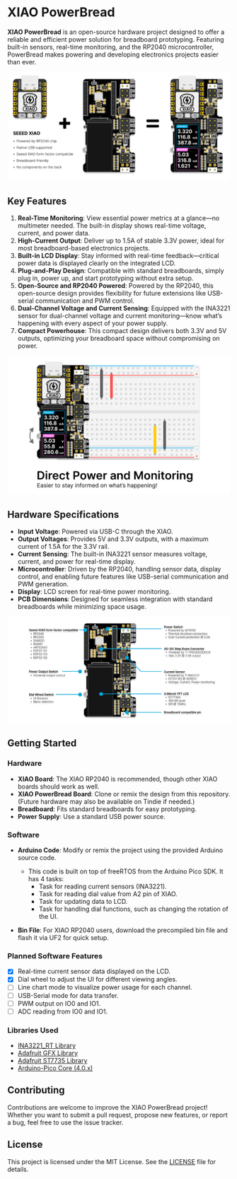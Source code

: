 # XIAO PowerBread

**XIAO PowerBread** is an open-source hardware project designed to offer a reliable and efficient power solution for breadboard prototyping. Featuring built-in sensors, real-time monitoring, and the RP2040 microcontroller, PowerBread makes powering and developing electronics projects easier than ever.

![XIAO PowerBread](Images/pic_overview.png)

## Key Features

1. **Real-Time Monitoring**: View essential power metrics at a glance—no multimeter needed. The built-in display shows real-time voltage, current, and power data.
2. **High-Current Output**: Deliver up to 1.5A of stable 3.3V power, ideal for most breadboard-based electronics projects.
3. **Built-in LCD Display**: Stay informed with real-time feedback—critical power data is displayed clearly on the integrated LCD.
4. **Plug-and-Play Design**: Compatible with standard breadboards, simply plug in, power up, and start prototyping without extra setup.
5. **Open-Source and RP2040 Powered**: Powered by the RP2040, this open-source design provides flexibility for future extensions like USB-serial communication and PWM control.
6. **Dual-Channel Voltage and Current Sensing**: Equipped with the INA3221 sensor for dual-channel voltage and current monitoring—know what’s happening with every aspect of your power supply.
7. **Compact Powerhouse**: This compact design delivers both 3.3V and 5V outputs, optimizing your breadboard space without compromising on power.

![XIAO PowerBread](Images/pic_directPowerAndMonitoring.png)

## Hardware Specifications

- **Input Voltage**: Powered via USB-C through the XIAO.
- **Output Voltages**: Provides 5V and 3.3V outputs, with a maximum current of 1.5A for the 3.3V rail.
- **Current Sensing**: The built-in INA3221 sensor measures voltage, current, and power for real-time display.
- **Microcontroller**: Driven by the RP2040, handling sensor data, display control, and enabling future features like USB-serial communication and PWM generation.
- **Display**: LCD screen for real-time power monitoring.
- **PCB Dimensions**: Designed for seamless integration with standard breadboards while minimizing space usage.

![XIAO PowerBread](Images/pic_hardwareSpec.png)

## Getting Started

### Hardware

- **XIAO Board**: The XIAO RP2040 is recommended, though other XIAO boards should work as well.
- **XIAO PowerBread Board**: Clone or remix the design from this repository. (Future hardware may also be available on Tindie if needed.)
- **Breadboard**: Fits standard breadboards for easy prototyping.
- **Power Supply**: Use a standard USB power source.

### Software

- **Arduino Code**: Modify or remix the project using the provided Arduino source code.
  - This code is built on top of freeRTOS from the Arduino Pico SDK. It has 4 tasks:
    - Task for reading current sensors (INA3221).
    - Task for reading dial value from A2 pin of XIAO.
    - Task for updating data to LCD.
    - Task for handling dial functions, such as changing the rotation of the UI.

- **Bin File**: For XIAO RP2040 users, download the precompiled bin file and flash it via UF2 for quick setup.


### Planned Software Features
- [x] Real-time current sensor data displayed on the LCD.
- [x] Dial wheel to adjust the UI for different viewing angles.
- [ ] Line chart mode to visualize power usage for each channel.
- [ ] USB-Serial mode for data transfer.
- [ ] PWM output on IO0 and IO1.
- [ ] ADC reading from IO0 and IO1.

### Libraries Used
- [INA3221_RT Library](https://github.com/RobTillaart/INA3221_RT/tree/master)
- [Adafruit GFX Library](https://github.com/adafruit/Adafruit-GFX-Library)
- [Adafruit ST7735 Library](https://github.com/adafruit/Adafruit-ST7735-Library)
- [Arduino-Pico Core (4.0.x)](https://github.com/earlephilhower/arduino-pico)

## Contributing

Contributions are welcome to improve the XIAO PowerBread project! Whether you want to submit a pull request, propose new features, or report a bug, feel free to use the issue tracker.

## License

This project is licensed under the MIT License. See the [LICENSE](./LICENSE) file for details.
